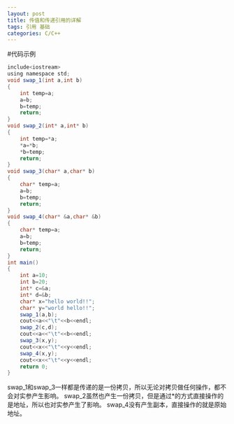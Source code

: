 ```yaml
---
layout: post
title: 传值和传递引用的详解
tags: 引用 基础
categories: C/C++
---
```


#代码示例
~~~java
include<iostream>
using namespace std;
void swap_1(int a,int b)
{
	int temp=a;
	a=b;
	b=temp;
	return;
}
void swap_2(int* a,int* b)
{
	int temp=*a;
	*a=*b;
	*b=temp;
	return;
}
void swap_3(char* a,char* b)
{
	char* temp=a;
	a=b;
	b=temp;
	return;
}
void swap_4(char* &a,char* &b)
{
	char* temp=a;
	a=b;
	b=temp;
	return;
}
int main()
{
	int a=10;
	int b=20;
	int* c=&a;
	int* d=&b;
	char* x="hello world!!";
	char* y="world hello!!";
	swap_1(a,b);
	cout<<a<<"\t"<<b<<endl;
	swap_2(c,d);
	cout<<a<<"\t"<<b<<endl;
	swap_3(x,y);
	cout<<x<<"\t"<<y<<endl;
	swap_4(x,y);
	cout<<x<<"\t"<<y<<endl;
	return 0;
}
~~~
swap_1和swap_3一样都是传递的是一份拷贝，所以无论对拷贝做任何操作，都不会对实参产生影响。
swap_2虽然也产生一份拷贝，但是通过*的方式直接操作的是地址，所以也对实参产生了影响。
swap_4没有产生副本，直接操作的就是原始地址。
